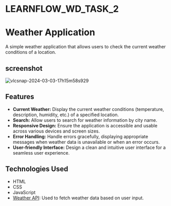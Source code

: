 # LEARNFLOW_WD_TASK_2

# Weather Application

A simple weather application that allows users to check the current weather conditions of a location.

## screenshot
![vlcsnap-2024-03-03-17h15m58s929](https://github.com/Sathish14325/LEARNFLOW_WD_TASK_2/assets/140421254/3cd28c94-1ba0-40ba-8b9f-33db3cef09a4)



## Features

- **Current Weather:** Display the current weather conditions (temperature, description, humidity, etc.) of a specified location.
- **Search:** Allow users to search for weather information by city name.
- **Responsive Design:** Ensure the application is accessible and usable across various devices and screen sizes.
- **Error Handling:** Handle errors gracefully, displaying appropriate messages when weather data is unavailable or when an error occurs.
- **User-friendly Interface:** Design a clean and intuitive user interface for a seamless user experience.

## Technologies Used

- HTML
- CSS
- JavaScript
- [Weather API](https://your-weather-api-url.com): Used to fetch weather data based on user input.

